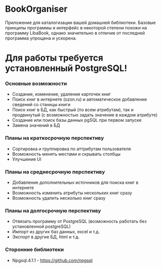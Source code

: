 # BookOrganiser
Приложение для каталогизации вашей домашней библиотеки.
Базовые принципы программы и интерфейс в некоторой степени похожи на программу LibaBook, однако значительно в отличие от последней программа упрощена и ускорена.

# Для работы требуется установленный PostgreSQL!

### Основные возможности
* Создание, изменение, удаление карточек книг
* Поиск книг в интернете (ozon.ru) и автоматическое добавление сведений со станицы книги
* Поиск книг в БД, как быстрый (по всем атрибутам), так и продвинутый (с возможностью задать значение в каждом атрибуте)
* Создание или поиск базы данных pgSQL при первом запуске
* Замена значений в БД
 
### Планы на краткосрочную перспективу
* Сортировка и группировка по аттрибутам пользователя
* Возможность менять местами и скрывать столбцы
* Улучшения UI

### Планы на среднесрочную перспективу
* Добавление дополнительных источников для поиска книг в интернете
* Возможность изменить атрибуты нескольких книг сразу
* Возможность удалить несколько книг сразу

### Планы на долгосрочную перспективу
* Отвязать программу от PostgreSQL (возможность работать без установленной postgreSQL)
* Импорт из других баз данных, excel и т.д.
* Экспорт в другие БД, html и т.д.

### Сторонние библиотеки
* Npgsql.4.1.1 - https://github.com/npgsql

